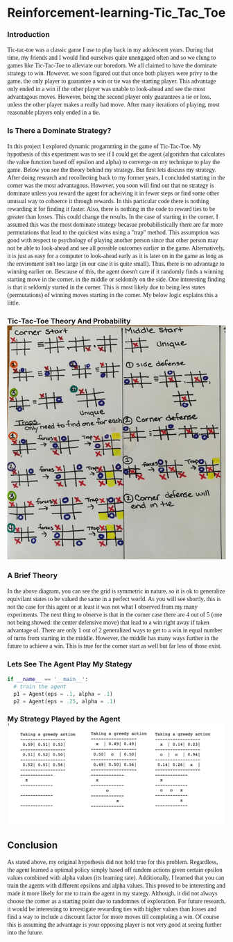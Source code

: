 # Reinforcement-learning-Tic_Tac_Toe

### Introduction
<span style="font-family:Papyrus"> Tic-tac-toe was a classic game I use to play back in my adolescent years. During that time, my friends and I would find ourselves quite unengaged often and so we clung to games like Tic-Tac-Toe to alleviate our boredom. We all claimed to have the dominate strategy to win. However, we soon figured out that once both players were privy to the game, the only player to guarantee a win or tie was the starting player. This advantage only ended in a win if the other player was unable to look-ahead and see the most advantagous moves. However, being the second player only guarantees a tie or loss, unless the other player makes a really bad move. After many iterations of playing, most reasonable players only ended in a tie.
</span>

### Is There a Dominate Strategy?
<span style="font-family:Papyrus"> In this project I explored dynamic progamming in the game of Tic-Tac-Toe. My hypothesis of this experiment was to see if I could get the agent (algorithm that calculates the value function based off epsilon and alpha) to converge on my technique to play the game. Below you see the theory behind my strategy. But first lets discuss my strategy. After doing research and recollecting back to my former years, I concluded starting in the corner was the most advantagous. However, you soon will find out that no strategy is dominate unless you reward the agent for acheiving it in fewer steps or find some other unusual way to cohoerce it through rewards. In this particular code there is nothing rewarding it for finding it faster. Also, there is nothing in the code to reward ties to be greater than losses. This could change the results. In the case of starting in the corner, I assumed this was the most dominate strategy becasue probabilistically there are far more permutations that lead to the quickest wins using a "trap" method. This assumption was good with respect to psychology of playing another person since that other person may not be able to look-ahead and see all possible outcomes earlier in the game. Alternatively, it is just as easy for a computer to look-ahead early as it is later on in the game as long as the enviroment isn't too large (in our case it is quite small). Thus, there is no advantage to winning earlier on. Bescause of this, the agent doesn't care if it randomly finds a winning starting move in the corner, in the middle or seldomly on the side. One interesting finding is that it seldomly started in the corner. This is most likely due to being less states (permutations) of winning moves starting in the corner. My below logic explains this a little.  
</span>
<p align="center">
  <h3>Tic-Tac-Toe Theory And Probability </>
  <img src="tic-tac-toe.png" />
</p>

### A Brief Theory
<span style="font-family:Papyrus"> In the above diagram, you can see the grid is symmetric in nature, so it is ok to generalize equivilant states to be valued the same in a perfect world. As you will see shortly, this is not the case for this agent or at least it was not what I observed from my many experiments. The next thing to observe is that in the corner case there are 4 out of 5 (one not being showed: the center defensive move) that lead to a win right away if taken advantage of. There are only 1 out of 2 generalized ways to get to a win in equal number of turns from starting in the middle. However, the middle has many ways further in the future to achieve a win. This is true for the corner start as well but far less of those exist. 
</span>

### Lets See The Agent Play My Stategy


```python
if __name__ == '__main__':
  # train the agent
  p1 = Agent(eps = .1, alpha = .1)
  p2 = Agent(eps = .25, alpha = .1)

```

<p align="center">
  <h3>My Strategy Played by the Agent </>
  <img src="tictactoegame.png" />
</p>

## Conclusion

<span style="font-family:Papyrus"> As stated above, my original hypothesis did not hold true for this problem. Regardless, the agent learned a optimal policy simply based off random actions given certain epsilon values combined with alpha values (its learning rate). Additionally, I learned that you can train the agents with different epsilons and alpha values. This proved to be interesting and made it more likely for me to train the agent in my stategy. Although, it did not always choose the corner as a starting point due to randomnes of exploration. For future research, it would be interesting to investigate rewarding ties with higher values than losses and find a way to include a discount factor for more moves till completing a win. Of course this is assuming the advantage is your opposing player is not very good at seeing further into the future. 
</span>
